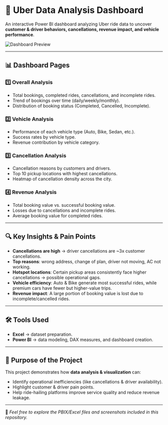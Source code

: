 # 🚖 Uber Data Analysis Dashboard  

An interactive Power BI dashboard analyzing Uber ride data to uncover **customer & driver behaviors, cancellations, revenue impact, and vehicle performance**.  

![Dashboard Preview](<img width="1318" height="742" alt="Screenshot 2025-09-09 192724" src="https://github.com/user-attachments/assets/a87e017b-038e-409b-b0d4-141550bb5ec2" />
)  

---

## 📊 Dashboard Pages  

### 1️⃣ Overall Analysis  
- Total bookings, completed rides, cancellations, and incomplete rides.  
- Trend of bookings over time (daily/weekly/monthly).  
- Distribution of booking status (Completed, Cancelled, Incomplete).  

### 2️⃣ Vehicle Analysis  
- Performance of each vehicle type (Auto, Bike, Sedan, etc.).  
- Success rates by vehicle type.  
- Revenue contribution by vehicle category.  

### 3️⃣ Cancellation Analysis  
- Cancellation reasons by customers and drivers.  
- Top 10 pickup locations with highest cancellations.  
- Heatmap of cancellation density across the city.  

### 4️⃣ Revenue Analysis  
- Total booking value vs. successful booking value.  
- Losses due to cancellations and incomplete rides.  
- Average booking value for completed rides.  

---

## 🔍 Key Insights & Pain Points  
- **Cancellations are high** → driver cancellations are ~3x customer cancellations.  
- **Top reasons**: wrong address, change of plan, driver not moving, AC not working.  
- **Hotspot locations**: Certain pickup areas consistently face higher cancellations → possible operational gaps.  
- **Vehicle efficiency**: Auto & Bike generate most successful rides, while premium cars have fewer but higher-value trips.  
- **Revenue impact**: A large portion of booking value is lost due to incomplete/cancelled rides.  

---

## 🛠 Tools Used  
- **Excel** → dataset preparation.  
- **Power BI** → data modeling, DAX measures, and dashboard creation.  

---

## 🎯 Purpose of the Project  
This project demonstrates how **data analysis & visualization** can:  
- Identify operational inefficiencies (like cancellations & driver availability).  
- Highlight customer & driver pain points.  
- Help ride-hailing platforms improve service quality and reduce revenue leakage.  

---

📌 *Feel free to explore the PBIX/Excel files and screenshots included in this repository.*  
